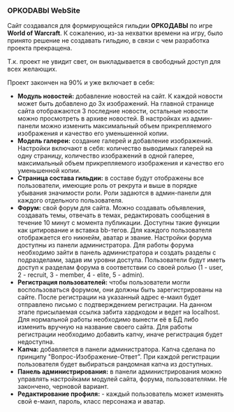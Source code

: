 ### OPKODABbl WebSite

Сайт создавался для формирующейся гильдии **ОРКОДАВЫ** по игре **World of Warcraft**.
К сожалению, из-за нехватки времени на игру, было принято решение не создавать гильдию, в связи с чем разработка проекта прекращена.

Т.к. проект не увидит свет, он выкладывается в свободный доступ для всех желающих.

Проект закончен на 90% и уже включает в себя:
- **Модуль новостей:** добавление новостей на сайт. К каждой новости может быть добавлено до 3х изображений. На главной странице сайта отображаются 3 последние новости, остальные новости можно просмотреть в архиве новостей. В настройках из админ-панели можно изменить максимальный объем прикрепляемого изображения и качество его уменьшенной копии.
- **Модель галереи:** создание галерей и добавление изображений. Настройки включают в себя: количество выводимых галерей на одну страницу, количество изображений в одной галерее, максимальный объем прикрепляемого изображения и качество его уменьшенной копии.
- **Страница состава гильдии:** в составе будут отображены все пользователи, имеющие роль от рекрута и выше в порядке убывания значимости роли. Роли задаются в админ-панели для каждого отдельного пользователя.
- **Форум:** свой форум для сайта. Можно создавать объявления, создавать темы, отвечать в темах, редактировать сообщения в течение 10 минут с момента публикации. Доступны такие функции как цитирование и вставка bb-тегов. Для каждого пользователя отображается его никнейм, аватар и звание. Настройки форума доступны из панели администратора. Для работы форума необходимо зайти в панель администратора и создать разделы с подразделами, задав им уровни доступа. Пользователи будут иметь доступ к разделам форума в соответствии со своей ролью (1 - user, 2 - recruit, 3 - member, 4 - elite, 5 - admin).
- **Регистрация пользователей:** чтобы пользователи могли воспользоваться форумом, они должны быть зарегистрированы на сайте. После регистрации на указанный адрес е-маил будет отправлено письмо с подтверждением регистрации. На данном этапе присылаемая ссылка забита хардкодом и ведет на localhost. Для нормальной работы необходимо вынести её в БД либо изменить вручную на название своего сайта. Для работы регистрации необходимо добавить капчу, иначе регистрация будет недоступна.
- **Капча:** добавляется в панели администратора. Капча сделана по принципу "Вопрос-Изображение-Ответ". При каждой регистрации пользователя будет выбираться рандомная капча из доступных.
- **Панель администрирования:** в панели администрирования можно управлять настройками модулей сайта, форума, пользователями. Не закончено, черновой вариант.
- **Редактирование профиля:** - каждый пользователь может изменять свой е-маил, пароль, класс персонажа и аватар.
